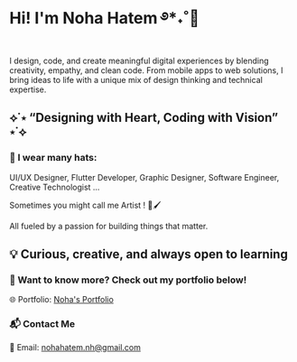 # Hi! I'm Noha Hatem ࿔*˖˚🎀

I design, code, and create meaningful digital experiences by blending creativity, empathy, and clean code. From mobile apps to web solutions, I bring ideas to life with a unique mix of design thinking and technical expertise.

## ⟡˙⋆ “Designing with Heart, Coding with Vision” ⋆˙⟡

### 👒 I wear many hats: 

UI/UX Designer, Flutter Developer, Graphic Designer, Software Engineer, Creative Technologist ...
 
Sometimes you might call me Artist ! 🎨🖌
   
All fueled by a passion for building things that matter.

## 💡 Curious, creative, and always open to learning 

### 📌 Want to know more? Check out my portfolio below!

🌐 Portfolio: [Noha's Portfolio](https://noha-portfolio-delta-hazel-66.vercel.app/)

### 📬 Contact Me

📧 Email: nohahatem.nh@gmail.com
